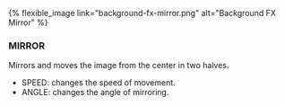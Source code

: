 {% flexible_image link="background-fx-mirror.png" alt="Background FX Mirror" %}

### MIRROR
Mirrors and moves the image from the center in two halves.

* SPEED: changes the speed of movement.
* ANGLE: changes the angle of mirroring.
